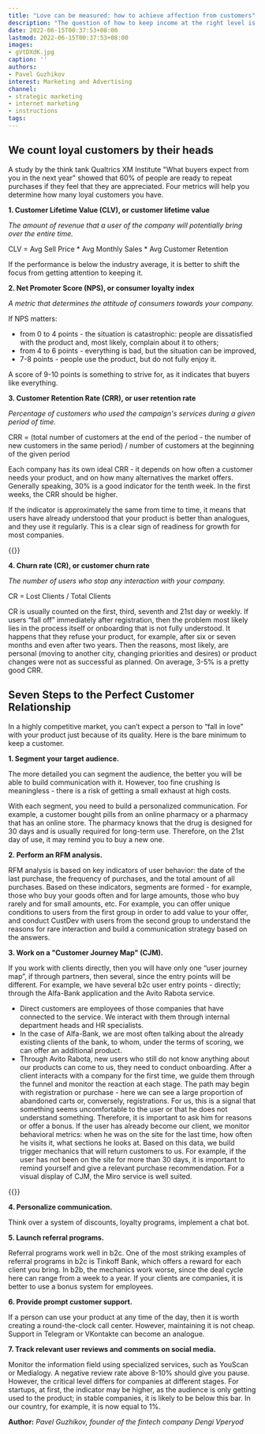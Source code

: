 ```yaml
---
title: "Love can be measured: how to achieve affection from customers"
description: "The question of how to keep income at the right level is now being asked by all businessmen. The answer seems to be simple: attract more new customers. But it is even more important to keep the existing ones. Pavel Guzhikov (Dengi Vperyod fintech company) on how to do it"
date: 2022-06-15T00:37:53+08:00
lastmod: 2022-06-15T00:37:53+08:00
images:
- gVtDXdK.jpg
caption: ''
authors:
- Pavel Guzhikov
interest: Marketing and Advertising
channel: 
- strategic marketing
- internet marketing
- instructions
tags: 
---
```


We count loyal customers by their heads
---------------------------------------

A study by the think tank Qualtrics XM Institute "What buyers expect from you in the next year" showed that 60% of people are ready to repeat purchases if they feel that they are appreciated. Four metrics will help you determine how many loyal customers you have.

**1\. Customer Lifetime Value (CLV), or customer lifetime value**

_The amount of revenue that a user of the company will potentially bring over the entire time._

CLV = Avg Sell Price \* Avg Monthly Sales \* Avg Customer Retention

If the performance is below the industry average, it is better to shift the focus from getting attention to keeping it.

**2\. Net Promoter Score (NPS), or consumer loyalty index**

_A metric that determines the attitude of consumers towards your company._

If NPS matters:

*   from 0 to 4 points - the situation is catastrophic: people are dissatisfied with the product and, most likely, complain about it to others;
*   from 4 to 6 points - everything is bad, but the situation can be improved,
*   7-8 points - people use the product, but do not fully enjoy it.

A score of 9-10 points is something to strive for, as it indicates that buyers like everything.

**3\. Customer Retention Rate (CRR), or user retention rate**

_Percentage of customers who used the campaign's services during a given period of time._

CRR = (total number of customers at the end of the period - the number of new customers in the same period) / number of customers at the beginning of the given period

Each company has its own ideal CRR - it depends on how often a customer needs your product, and on how many alternatives the market offers. Generally speaking, 30% is a good indicator for the tenth week. In the first weeks, the CRR should be higher.

If the indicator is approximately the same from time to time, it means that users have already understood that your product is better than analogues, and they use it regularly. This is a clear sign of readiness for growth for most companies.

{{<ads>}}

**4\. Churn rate (CR), or customer churn rate**

_The number of users who stop any interaction with your company._

CR = Lost Clients / Total Clients

CR is usually counted on the first, third, seventh and 21st day or weekly. If users “fall off” immediately after registration, then the problem most likely lies in the process itself or onboarding that is not fully understood. It happens that they refuse your product, for example, after six or seven months and even after two years. Then the reasons, most likely, are personal (moving to another city, changing priorities and desires) or product changes were not as successful as planned. On average, 3-5% is a pretty good CRR.

Seven Steps to the Perfect Customer Relationship
------------------------------------------------

In a highly competitive market, you can’t expect a person to “fall in love” with your product just because of its quality. Here is the bare minimum to keep a customer.

**1\. Segment your target audience.**

The more detailed you can segment the audience, the better you will be able to build communication with it. However, too fine crushing is meaningless - there is a risk of getting a small exhaust at high costs.

With each segment, you need to build a personalized communication. For example, a customer bought pills from an online pharmacy or a pharmacy that has an online store. The pharmacy knows that the drug is designed for 30 days and is usually required for long-term use. Therefore, on the 21st day of use, it may remind you to buy a new one.

**2\. Perform an RFM analysis.**

RFM analysis is based on key indicators of user behavior: the date of the last purchase, the frequency of purchases, and the total amount of all purchases. Based on these indicators, segments are formed - for example, those who buy your goods often and for large amounts, those who buy rarely and for small amounts, etc. For example, you can offer unique conditions to users from the first group in order to add value to your offer, and conduct CustDev with users from the second group to understand the reasons for rare interaction and build a communication strategy based on the answers.

**3\. Work on a "Customer Journey Map" (CJM).**

If you work with clients directly, then you will have only one “user journey map”, if through partners, then several, since the entry points will be different. For example, we have several b2c user entry points - directly; through the Alfa-Bank application and the Avito Rabota service.

*   Direct customers are employees of those companies that have connected to the service. We interact with them through internal department heads and HR specialists.
*   In the case of Alfa-Bank, we are most often talking about the already existing clients of the bank, to whom, under the terms of scoring, we can offer an additional product.
*   Through Avito Rabota, new users who still do not know anything about our products can come to us, they need to conduct onboarding. After a client interacts with a company for the first time, we guide them through the funnel and monitor the reaction at each stage. The path may begin with registration or purchase - here we can see a large proportion of abandoned carts or, conversely, registrations. For us, this is a signal that something seems uncomfortable to the user or that he does not understand something. Therefore, it is important to ask him for reasons or offer a bonus. If the user has already become our client, we monitor behavioral metrics: when he was on the site for the last time, how often he visits it, what sections he looks at. Based on this data, we build trigger mechanics that will return customers to us. For example, if the user has not been on the site for more than 30 days, it is important to remind yourself and give a relevant purchase recommendation. For a visual display of CJM, the Miro service is well suited.

{{<ads>}}

**4\. Personalize communication.**

Think over a system of discounts, loyalty programs, implement a chat bot.

**5\. Launch referral programs.**

Referral programs work well in b2c. One of the most striking examples of referral programs in b2c is Tinkoff Bank, which offers a reward for each client you bring. In b2b, the mechanics work worse, since the deal cycle here can range from a week to a year. If your clients are companies, it is better to use a bonus system for employees.

**6\. Provide prompt customer support.**

If a person can use your product at any time of the day, then it is worth creating a round-the-clock call center. However, maintaining it is not cheap. Support in Telegram or VKontakte can become an analogue.

**7\. Track relevant user reviews and comments on social media.**

Monitor the information field using specialized services, such as YouScan or Medialogy. A negative review rate above 8-10% should give you pause. However, the critical level differs for companies at different stages. For startups, at first, the indicator may be higher, as the audience is only getting used to the product; in stable companies, it is likely to be below this bar. In our country, for example, it is now equal to 1%.

**Author:** *Pavel Guzhikov, founder of the fintech company Dengi Vperyod*